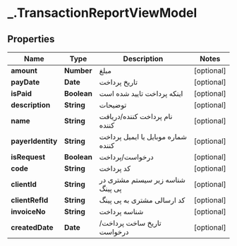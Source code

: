 # _.TransactionReportViewModel

## Properties
Name | Type | Description | Notes
------------ | ------------- | ------------- | -------------
**amount** | **Number** | مبلغ | [optional] 
**payDate** | **Date** | تاریخ پرداخت | [optional] 
**isPaid** | **Boolean** | اینکه پرداخت تایید شده است | [optional] 
**description** | **String** | توضیحات | [optional] 
**name** | **String** | نام پرداخت کننده/دریافت کننده | [optional] 
**payerIdentity** | **String** | شماره موبایل یا ایمیل پرداخت کننده | [optional] 
**isRequest** | **Boolean** | درخواست/پرداخت | [optional] 
**code** | **String** | کد پرداخت | [optional] 
**clientId** | **String** | شناسه زیر سیستم مشتری در پی پینگ | [optional] 
**clientRefId** | **String** | کد ارسالی مشتری به پی پینگ | [optional] 
**invoiceNo** | **String** | شناسه پرداخت | [optional] 
**createdDate** | **Date** | تاریخ ساخت پرداخت/درخواست | [optional] 



